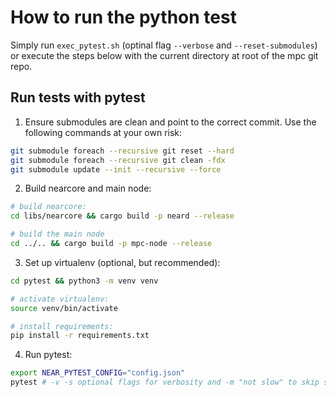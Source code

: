 # How to run the python test

Simply run `exec_pytest.sh` (optinal flag `--verbose` and `--reset-submodules`) or execute the steps below with the current directory at root of the mpc git repo.

## Run tests with pytest
1. Ensure submodules are clean and point to the correct commit. Use the following commands at your own risk:
```bash
git submodule foreach --recursive git reset --hard
git submodule foreach --recursive git clean -fdx
git submodule update --init --recursive --force
```

2. Build nearcore and main node:
```bash
# build nearcore:
cd libs/nearcore && cargo build -p neard --release

# build the main node
cd ../.. && cargo build -p mpc-node --release
```

3. Set up virtualenv (optional, but recommended):
```bash
cd pytest && python3 -m venv venv

# activate virtualenv:
source venv/bin/activate

# install requirements:
pip install -r requirements.txt
```

4. Run pytest:
```bash
export NEAR_PYTEST_CONFIG="config.json"
pytest # -v -s optional flags for verbosity and -m "not slow" to skip slow tests
```

